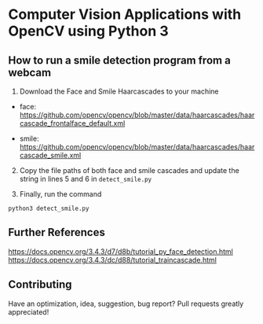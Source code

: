 # Computer Vision Applications with OpenCV using Python 3

## How to run a smile detection program from a webcam

1. Download the Face and Smile Haarcascades to your machine
  * face: https://github.com/opencv/opencv/blob/master/data/haarcascades/haarcascade_frontalface_default.xml

  * smile: https://github.com/opencv/opencv/blob/master/data/haarcascades/haarcascade_smile.xml
  
2. Copy the file paths of both face and smile cascades 
   and update the string in lines 5 and 6 in ```detect_smile.py```
 
3. Finally, run the command

  ```python3 detect_smile.py```

## Further References
https://docs.opencv.org/3.4.3/d7/d8b/tutorial_py_face_detection.html
https://docs.opencv.org/3.4.3/dc/d88/tutorial_traincascade.html

## Contributing
Have an optimization, idea, suggestion, bug report? Pull requests greatly appreciated!
